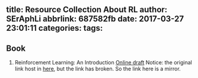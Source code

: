 title: Resource Collection About RL
author: SErAphLi
abbrlink: 687582fb
date: 2017-03-27 23:01:11
categories:
tags:
---
## Book

1. Reinforcement Learning: An Introduction
	[Online draft][1]
  Notice: the original link host in [here][2], but the link has broken. So the link here is a mirror.

[1]: http://incompleteideas.net/sutton/book/bookdraft2016sep.pdf
[2]: https://webdocs.cs.ualberta.ca/~sutton/book/the-book-2nd.html
